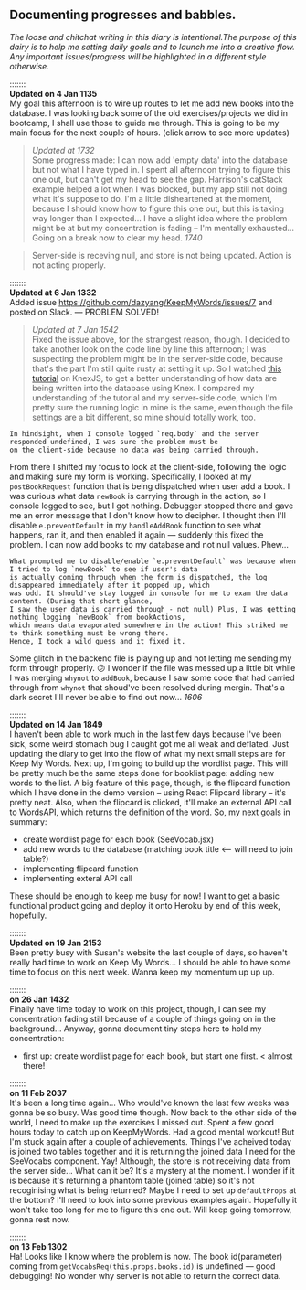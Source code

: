 ## Documenting progresses and babbles. 
*The loose and chitchat writing in this diary is intentional.The purpose of this dairy is to help me setting daily goals and to launch me into a creative flow. Any important issues/progress will be highlighted in a different style otherwise.*  

:::::::  
**Updated on 4 Jan 1135**  
My goal this afternoon is to wire up routes to let me add new books into the database. I was looking back some of the old exercises/projects we did in bootcamp, I shall use those to guide me through. This is going to be my main focus for the next couple of hours. (click arrow to see more updates)

> *Updated at 1732*  
Some progress made: I can now add 'empty data' into the database but not what I have typed in. I spent all afternoon trying to figure this one out, but can't get my head to see the gap. Harrison's catStack example helped a lot when I was blocked, but my app still not doing what it's suppose to do. I'm a little disheartened at the moment, because I should know how to figure this one out, but this is taking way longer than I expected... I have a slight idea where the problem might be at but my concentration is fading – I'm mentally exhausted... Going on a break now to clear my head. *1740*

> Server-side is receving null, and store is not being updated. Action is not acting properly. 

:::::::  
**Updated at 6 Jan 1332**   
Added issue https://github.com/dazyang/KeepMyWords/issues/7 and posted on Slack. — PROBLEM SOLVED!

> *Updated at 7 Jan 1542*  
Fixed the issue above, for the strangest reason, though. I decided to take another look on the code line by line this afternoon; I was suspecting the problem might be in the server-side code, because that's the part I'm still quite rusty at setting it up. So I watched [this tutorial](https://www.youtube.com/watch?v=aWLlh_Gn_oA&index=7&list=PL7sCSgsRZ-smPRSrim4bX5TQfRue1jKfw) on KnexJS, to get a better understanding of how data are being written into the database using Knex. I compared my understanding of the tutorial and my server-side code, which I'm pretty sure the running logic in mine is the same, even though the file settings are a bit different, so mine should totally work, too.   
```
In hindsight, when I console logged `req.body` and the server responded undefined, I was sure the problem must be 
on the client-side because no data was being carried through. 
```  
From there I shifted my focus to look at the client-side, following the logic and making sure my form is working. Specifically, I looked at my `postBookRequest` function that is being dispatched when user add a book. I was curious what data `newBook` is carrying through in the action, so I console logged to see, but I got nothing. Debugger stopped there and gave me an error message that I don't know how to decipher. I thought then I'll disable `e.preventDefault` in my `handleAddBook` function to see what happens, ran it, and then enabled it again — suddenly this fixed the problem. I can now add books to my database and not null values. Phew...   
```
What prompted me to disable/enable `e.preventDefault` was because when I tried to log `newBook` to see if user's data 
is actually coming through when the form is dispatched, the log disappeared immediately after it popped up, which 
was odd. It should've stay logged in console for me to exam the data content. (During that short glance, 
I saw the user data is carried through - not null) Plus, I was getting nothing logging `newBook` from bookActions, 
which means data evaporated somewhere in the action! This striked me to think something must be wrong there. 
Hence, I took a wild guess and it fixed it. 
```
Some glitch in the backend file is playing up and not letting me sending my form through properly. :confused: I wonder if the file was messed up a little bit while I was merging `whynot` to `addBook`, because I saw some code that had carried through from `whynot` that shoud've been resolved during mergin. That's a dark secret I'll never be able to find out now... *1606*  

:::::::  
**Updated on 14 Jan 1849**  
I haven't been able to work much in the last few days because I've been sick, some weird stomach bug I caught got me all weak and deflated. Just updating the diary to get into the flow of what my next small steps are for Keep My Words. Next up, I'm going to build up the wordlist page. This will be pretty much be the same steps done for booklist page: adding new words to the list. A big feature of this page, though, is the flipcard function which I have done in the demo version – using React Flipcard library – it's pretty neat. Also, when the flipcard is clicked, it'll make an external API call to WordsAPI, which returns the definition of the word. So, my next goals in summary:  
  - create wordlist page for each book (SeeVocab.jsx)
  - add new words to the database (matching book title <-- will need to join table?)
  - implementing flipcard function
  - implementing exteral API call  

These should be enough to keep me busy for now! I want to get a basic functional product going and deploy it onto Heroku by end of this week, hopefully.  

:::::::  
**Updated on 19 Jan 2153**  
Been pretty busy with Susan's website the last couple of days, so haven't really had time to work on Keep My Words... I should be able to have some time to focus on this next week. Wanna keep my momentum up up up.  

:::::::  
**on 26 Jan 1432**  
Finally have time today to work on this project, though, I can see my concentration fading still because of a couple of things going on in the background... Anyway, gonna document tiny steps here to hold my concentration:  
- first up: create wordlist page for each book, but start one first. < almost there!  

:::::::  
**on 11 Feb 2037**  
It's been a long time again... Who would've known the last few weeks was gonna be so busy. Was good time though. Now back to the other side of the world, I need to make up the exercises I missed out. Spent a few good hours today to catch up on KeepMyWords. Had a good mental workout! But I'm stuck again after a couple of achievements. Things I've acheived today is joined two tables together and it is returning the joined data I need for the SeeVocabs component. Yay! Although, the store is not receiving data from the server side... What can it be? It's a mystery at the moment. I wonder if it is because it's returning a phantom table (joined table) so it's not recoginising what is being returned? Maybe I need to set up `defaultProps` at the bottom? I'll need to look into some previous examples again. Hopefully it won't take too long for me to figure this one out. Will keep going tomorrow, gonna rest now. 
 
:::::::  
**on 13 Feb 1302**  
Ha! Looks like I know where the problem is now. The book id(parameter) coming from `getVocabsReq(this.props.books.id)` is undefined — good debugging! No wonder why server is not able to return the correct data.   

